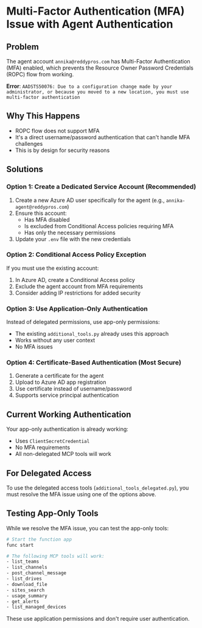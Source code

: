# Multi-Factor Authentication (MFA) Issue with Agent Authentication

## Problem
The agent account `annika@reddypros.com` has Multi-Factor Authentication (MFA) enabled, which prevents the Resource Owner Password Credentials (ROPC) flow from working.

**Error**: `AADSTS50076: Due to a configuration change made by your administrator, or because you moved to a new location, you must use multi-factor authentication`

## Why This Happens
- ROPC flow does not support MFA
- It's a direct username/password authentication that can't handle MFA challenges
- This is by design for security reasons

## Solutions

### Option 1: Create a Dedicated Service Account (Recommended)
1. Create a new Azure AD user specifically for the agent (e.g., `annika-agent@reddypros.com`)
2. Ensure this account:
   - Has MFA disabled
   - Is excluded from Conditional Access policies requiring MFA
   - Has only the necessary permissions
3. Update your `.env` file with the new credentials

### Option 2: Conditional Access Policy Exception
If you must use the existing account:
1. In Azure AD, create a Conditional Access policy
2. Exclude the agent account from MFA requirements
3. Consider adding IP restrictions for added security

### Option 3: Use Application-Only Authentication
Instead of delegated permissions, use app-only permissions:
- The existing `additional_tools.py` already uses this approach
- Works without any user context
- No MFA issues

### Option 4: Certificate-Based Authentication (Most Secure)
1. Generate a certificate for the agent
2. Upload to Azure AD app registration
3. Use certificate instead of username/password
4. Supports service principal authentication

## Current Working Authentication
Your app-only authentication is already working:
- Uses `ClientSecretCredential`
- No MFA requirements
- All non-delegated MCP tools will work

## For Delegated Access
To use the delegated access tools (`additional_tools_delegated.py`), you must resolve the MFA issue using one of the options above.

## Testing App-Only Tools
While we resolve the MFA issue, you can test the app-only tools:

```bash
# Start the function app
func start

# The following MCP tools will work:
- list_teams
- list_channels
- post_channel_message
- list_drives
- download_file
- sites_search
- usage_summary
- get_alerts
- list_managed_devices
```

These use application permissions and don't require user authentication. 
